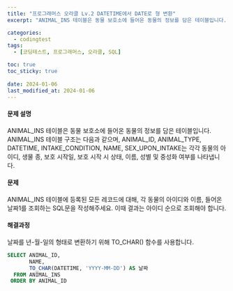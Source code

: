 ```yaml
---
title: "프로그래머스 오라클 Lv.2 DATETIME에서 DATE로 형 변환"
excerpt: "ANIMAL_INS 테이블은 동물 보호소에 들어온 동물의 정보를 담은 테이블입니다. ANIMAL_INS 테이블 구조는 다음과 같으며, ANIMAL_ID, ANIMAL_TYPE, DATETIME, INTAKE_CONDITION, NAME, SEX_UPON_INTAKE는 각각 동물의 아이디, 생물 종, 보호 시작일, 보호 시작 시 상태, 이름, 성별 및 중성화 여부를 나타냅니다."

categories:
  - codingtest
tags:
  - [코딩테스트, 프로그래머스, 오라클, SQL]

toc: true
toc_sticky: true
 
date: 2024-01-06
last_modified_at: 2024-01-06
---
```


#### 문제 설명
ANIMAL_INS 테이블은 동물 보호소에 들어온 동물의 정보를 담은 테이블입니다. ANIMAL_INS 테이블 구조는 다음과 같으며, ANIMAL_ID, ANIMAL_TYPE, DATETIME, INTAKE_CONDITION, NAME, SEX_UPON_INTAKE는 각각 동물의 아이디, 생물 종, 보호 시작일, 보호 시작 시 상태, 이름, 성별 및 중성화 여부를 나타냅니다.

#### 문제
ANIMAL_INS 테이블에 등록된 모든 레코드에 대해, 각 동물의 아이디와 이름, 들어온 날짜1를 조회하는 SQL문을 작성해주세요. 이때 결과는 아이디 순으로 조회해야 합니다.

#### 해결과정
날짜를 년-월-일의 형태로 변환하기 위해 TO_CHAR() 함수를 사용합니다.

```sql
SELECT ANIMAL_ID,
       NAME,
       TO_CHAR(DATETIME, 'YYYY-MM-DD') AS 날짜
  FROM ANIMAL_INS
 ORDER BY ANIMAL_ID
```
